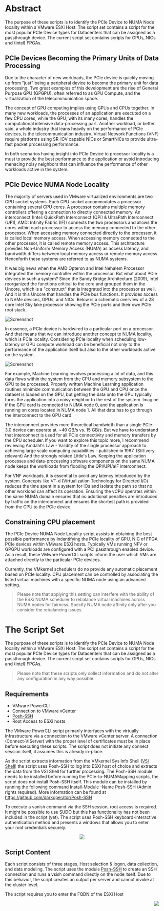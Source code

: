 # Abstract
The purpose of these scripts is to identify the PCIe Device to NUMA Node locality within a VMware ESXi Host. The script set contains a script for the most popular PCIe Device types for Datacenters that can be assigned as a passthrough device. The current script set contains scripts for GPUs, NICs and (Intel) FPGAs.

## PCIe Devices Becoming the Primary Units of Data Processing

Due to the character of new workloads, the PCIe device is quickly moving up from "just" being a peripheral device to become the primary unit for data processing. Two great examples of this development are the rise of General Purpose GPU (GPGPU), often referred to as GPU Compute, and the virtualization of the telecommunication space.

The concept of GPU computing implies using GPUs and CPUs together. In many new workloads, the processes of an application are executed on a few CPU cores, while the GPU, with its many cores, handles the computational intensive data-processing part. Another workload, or better said, a whole industry that leans heavily on the performance of PCIe devices, is the telecommunication industry. Virtual Network Functions (VNF) require platforms using SR-IOV capable NICs or SmartNICs to provide ultra-fast packet processing performance.

In both scenarios having insight into PCIe Device to processor locality is a must to provide the best performance to the application or avoid introducing menacing noisy neighbors that can influence the performance of other workloads active in the system.

## PCIe Device NUMA Node Locality

The majority of servers used in VMware virtualized environments are two CPU socket systems. Each CPU socket accommodates a processor containing several CPU cores. A processor contains multiple memory controllers offering a connection to directly connected memory. An interconnect (Intel: QuickPath Interconnect (QPI) & UltraPath Interconnect (UPI), AMD: Infinity Fabric (IF)) connects the two processors and allows the cores within each processor to access the memory connected to the other processor. When accessing memory connected directly to the processor, it is called local memory access. When accessing memory connected to the other processor, it is called remote memory access. This architecture provides Non-Uniform Memory Access (NUMA) as access latency, and bandwidth differs between local memory access or remote memory access. Henceforth these systems are referred to as NUMA systems. 

It was big news when the AMD Opteron and Intel Nehalem Processor integrated the memory controller within the processor. But what about PCIe devices in such a system?  Since the Sandy Bridge Architecture (2009), Intel reorganized the functions critical to the core and grouped them in the Uncore, which is a "construct" that is integrated into the processor as well. And it is this Uncore that handles the PCIe bus functions. It provides access to NVMe devices, GPUs, and NICs. Below is a schematic overview of a 28 core Intel Sky lake processor showing the PCIe ports and their own PCIe root stack.

![Screenshot](01-Skylake-Schema.png)

In essence, a PCIe device is hardwired to a particular port on a processor. And that means that we can introduce another concept to NUMA locality, which is PCIe locality.  Considering PCIe locality when scheduling low-latency or GPU compute workload can be beneficial not only to the performance of the application itself but also to the other workloads active on the system.

![Screenshot](02-PCIe-NUMA-Node-Locality%20-%20Venn%20diagram.png)

For example, Machine Learning involves processing a lot of data, and this data flows within the system from the CPU and memory subsystem to the GPU to be processed. Properly written Machine Learning application routines minimize communication between the GPU and CPU once the dataset is loaded on the GPU, but getting the data onto the GPU typically turns the application into a noisy neighbor to the rest of the system. Imagine if the GPU card is connected to NUMA node 0, and the application is running on cores located in NUMA node 1. All that data has to go through the interconnect to the GPU card. 

The interconnect provides more theoretical bandwidth than a single PCIe 3.0 device can operate at, ~40 GB/s vs. 15 GB/s. But we have to understand that interconnect is used for all PCIe connectivity and memory transfers by the CPU scheduler. If you want to explore this topic more, I recommend reviewing Amdahl's Law - Validity of the single processor approach to achieving large scale computing capabilities - published in 1967. (Still very relevant) And the strongly related Little's Law. Keeping the application processes and data-processing software components on the same NUMA node keeps the workloads from flooding the QPI/UPI/aIF interconnect. 

For VNF workloads, it is essential to avoid any latency introduced by the system. Concepts like VT-d (Virtualization Technology for Directed I/O) reduces the time spent in a system for IOs and isolate the path so that no other workload can affect its operation. Ensuring the vCPU operates within the same NUMA domain ensures that no additional penalties are introduced by traffic on the interconnect and ensures the shortest path is provided from the CPU to the PCIe device.

## Constraining CPU placement
The PCIe Device NUMA Node Locality script assists in obtaining the best possible performance by indentifying the PCIe locality of GPU, NIC of FPGA PCIe devices within VMware ESXi hosts. Typically VMs running NFV or GPGPU workloads are configured with a PCI passthrough enabled device. As a result, these VMware PowerCLI scripts inform the user which VMs are attached directly to the particular PCIe devices.  

Currently, the VMkernel schedulers do no provide any automatic placement based on PCIe locality. CPU placement can be controlled by associating the listed virtual machines with a specific NUMA node using an advanced setting.

> Please note that applying this setting can interfere with the ability of the ESXi NUMA scheduler to rebalance virtual machines across NUMA nodes for fairness. Specify NUMA node affinity only after you consider the rebalancing issues.

# The Script Set

The purpose of these scripts is to identify the PCIe Device to NUMA Node locality within a VMware ESXi Host. The script set contains a script for the most popular PCIe Device types for Datacenters that can be assigned as a passthrough device. The current script set contains scripts for GPUs, NICs and (Intel) FPGAs.

> Please note that these scripts only collect information and do not alter any configuration in any way possible.

## Requirements
* VMware PowerCLI
* Connection to VMware vCenter
* [Posh-SSH](https://github.com/darkoperator/Posh-SSH)
* Root Access to ESXi hosts

The VMware PowerCLI script primarily interfaces with the virtually infrastructure via a connection to the VMware vCenter server. A connection (Connect-VIServer) with the proper level of certificates must be in place before executing these scripts. The script does not initiate any connect session itself, it assumes this is already in-place.

As the script extracts information from the VMkernel Sys Info Shell ([VSI Shell](https://www.virtuallyghetto.com/2010/08/what-is-vmware-vsish.html))  the script uses Posh-SSH to log into ESXi host of choice and extracts the data from the VSI Shell for further processing. The Posh-SSH module needs to be installed before running the PCIe-to-NUMAMapping scripts, the script does not install Posh-SSH itself. This module can be installed by running the following command Install-Module -Name Posh-SSH (Admin rights required). More information can be found at https://github.com/darkoperator/Posh-SSH

To execute a vanish command via the SSH session, root access is required. It might be possible to use SUDO but this has functionality has not been included in the script (yet). The script uses Posh-SSH keyboard-interactive authentication method and presents a windows that allows you to enter your root credentials securely.

<p align="center">
<img src="https://github.com/frankdenneman/PCIe-Device-NUMA-Node-Locality/blob/master/03-Secure-Login-via-Posh-SSH.png">  
</p>

## Script Content
Each script consists of three stages, Host selection & logon, data collection, and data modeling. The script uses the module [Posh-SSH](http://www.lucd.info/knowledge-base/use-posh-ssh-instead-of-putty/) to create an SSH connection and runs a vsish command directly on the node itself. Due to this behavior, the script creates an output per server and cannot invoke at the cluster level. 

The script requires you to enter the FQDN of the ESXi Host

<img align="right" src="https://github.com/frankdenneman/PCIe-Device-NUMA-Node-Locality/blob/master/04-FlowChart.png">

